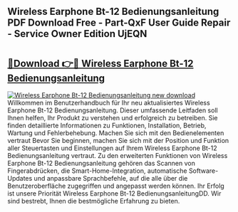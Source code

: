 ## Wireless Earphone Bt-12 Bedienungsanleitung PDF Download Free - Part-QxF User Guide Repair - Service Owner Edition UjEQN

# <h2><a href="http://df07dqe.blite.top/?on=Wireless+Earphone+Bt-12+Bedienungsanleitung">🔗Download 👉🔴 Wireless Earphone Bt-12 Bedienungsanleitung</a></h2>

[![Wireless Earphone Bt-12 Bedienungsanleitung new download](https://i.imgur.com/lujVjoI.png)](http://df07dqe.blite.top/?on=Wireless+Earphone+Bt-12+Bedienungsanleitung)
Willkommen im Benutzerhandbuch für Ihr neu aktualisiertes Wireless Earphone Bt-12 Bedienungsanleitung. Dieser umfassende Leitfaden soll Ihnen helfen, Ihr Produkt zu verstehen und erfolgreich zu betreiben. Sie finden detaillierte Informationen zu Funktionen, Installation, Betrieb, Wartung und Fehlerbehebung. Machen Sie sich mit den Bedienelementen vertraut Bevor Sie beginnen, machen Sie sich mit der Position und Funktion aller Steuertasten und Einstellungen auf Ihrem Wireless Earphone Bt-12 Bedienungsanleitung vertraut. Zu den erweiterten Funktionen von Wireless Earphone Bt-12 Bedienungsanleitung gehören das Scannen von Fingerabdrücken, die Smart-Home-Integration, automatische Software-Updates und anpassbare Sprachbefehle, auf die alle über die Benutzeroberfläche zugegriffen und angepasst werden können. Ihr Erfolg ist unsere Priorität Wireless Earphone Bt-12 BedienungsanleitungDD. Wir sind bestrebt, Ihnen die bestmögliche Erfahrung zu bieten.
